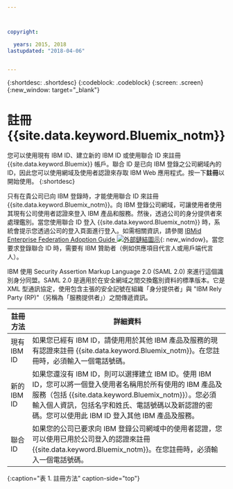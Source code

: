 ```yaml
---



copyright:

  years: 2015, 2018
lastupdated: "2018-04-06"


---
```


{:shortdesc: .shortdesc}
{:codeblock: .codeblock}
{:screen: .screen}
{:new_window: target="_blank"}

# 註冊 {{site.data.keyword.Bluemix_notm}}

您可以使用現有 IBM ID、建立新的 IBM ID 或使用聯合 ID 來註冊 {{site.data.keyword.Bluemix}} 帳戶。聯合 ID 是已向 IBM 登錄之公司網域內的 ID，因此您可以使用網域及使用者認證來存取 IBM Web 應用程式。按一下**註冊**以開始使用。
{:shortdesc}


只有在貴公司已向 IBM 登錄時，才能使用聯合 ID 來註冊 {{site.data.keyword.Bluemix_notm}}。向 IBM 登錄公司網域，可讓使用者使用其現有公司使用者認證來登入 IBM 產品和服務。然後，透過公司的身分提供者來處理鑑別。當您使用聯合 ID 登入 {{site.data.keyword.Bluemix_notm}} 時，系統會提示您透過公司的登入頁面進行登入。如需相關資訊，請參閱 [IBMid Enterprise Federation Adoption Guide ![外部鏈結圖示](../icons/launch-glyph.svg)](https://ibm.box.com/v/IBMid-Federation-Guide){: new_window}。當您要求登錄聯合 ID 時，需要有 IBM 贊助者（例如供應項目代言人或用戶端代言人）。

IBM 使用 Security Assertion Markup Language 2.0 (SAML 2.0) 來進行這個識別身分同盟。SAML 2.0 是適用於在安全網域之間交換鑑別資料的標準版本。它是 XML 型通訊協定，使用包含主張的安全記號在組織「身分提供者」與 "IBM Rely Party (RP)"（另稱為「服務提供者」）之間傳遞資訊。

|註冊方法|詳細資料|    
|-----------------|---------|
|現有 IBM ID|如果您已經有 IBM ID，請使用用於其他 IBM 產品及服務的現有認證來註冊 {{site.data.keyword.Bluemix_notm}}。在您註冊時，必須輸入一個電話號碼。|
|新的 IBM ID|如果您還沒有 IBM ID，則可以選擇建立 IBM ID。使用 IBM ID，您可以將一個登入使用者名稱用於所有使用的 IBM 產品及服務（包括 {{site.data.keyword.Bluemix_notm}}）。您必須輸入個人資訊，包括名字和姓氏、電話號碼以及新認證的密碼。您可以使用此 IBM ID 登入其他 IBM 產品及服務。|
|聯合 ID|如果您的公司已要求向 IBM 登錄公司網域中的使用者認證，您可以使用已用於公司登入的認證來註冊 {{site.data.keyword.Bluemix_notm}}。在您註冊時，必須輸入一個電話號碼。|
{:caption="表 1. 註冊方法" caption-side="top"}
